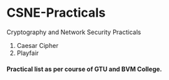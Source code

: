 # CSNE-Practicals
Cryptography and Network Security Practicals

1. Caesar Cipher
2. Playfair

#### Practical list as per course of GTU and BVM College.
